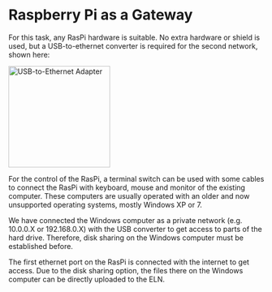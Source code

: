 # Raspberry Pi as a Gateway

For this task, any RasPi hardware is suitable. No extra hardware or shield is used, but a USB-to-ethernet converter is required for the second network, shown here:


 <img source="https://github.com/Leibniz-IWT/Raspberry-Pi-FAIRification/blob/main/04_Gateway4ELNs/USB2Ethernet-Adapter.png" alt="USB-to-Ethernet Adapter"  width="200">

<!---
![USB-to-Ethernet Adapter](https://github.com/Leibniz-IWT/Raspberry-Pi-FAIRification/blob/main/04_Gateway4ELNs/USB2Ethernet-Adapter.png)
-->

For the control of the RasPi, a terminal switch can be used with some cables to connect the RasPi with keyboard, mouse and monitor of the existing computer. These computers are usually operated with an older and now unsupported operating systems, mostly Windows XP or 7.

We have connected the Windows computer as a private network (e.g. 10.0.0.X or 192.168.0.X) with the USB converter to get access to parts of the hard drive. Therefore, disk sharing on the Windows computer must be established before.

The first ethernet port on the RasPi is connected with the internet to get access. Due to the disk sharing option, the files there on the Windows computer can be directly uploaded to the ELN.
